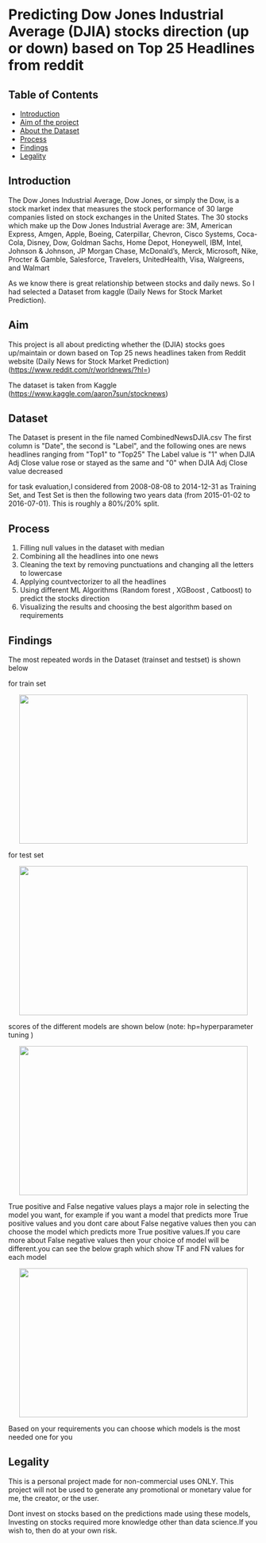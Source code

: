 # Predicting Dow Jones Industrial Average (DJIA) stocks direction (up or down) based on Top 25 Headlines from reddit


## Table of Contents
* [Introduction](#Introduction)
* [Aim of the project](#Aim)
* [About the Dataset](#Dataset)
* [Process](#Process)
* [Findings](#Findings)
* [Legality](#Legality)



## Introduction

The Dow Jones Industrial Average, Dow Jones, or simply the Dow, is a stock market index that measures the stock performance of 30 large companies listed on stock exchanges in the United States.
The 30 stocks which make up the Dow Jones Industrial Average are: 3M, American Express, Amgen, Apple, Boeing, Caterpillar, Chevron, Cisco Systems, Coca-Cola, Disney, Dow, Goldman Sachs, Home Depot, Honeywell, IBM, Intel, Johnson & Johnson, JP Morgan Chase, McDonald’s, Merck, Microsoft, Nike, Procter & Gamble, Salesforce, Travelers, UnitedHealth, Visa, Walgreens, and Walmart

As we know there is great relationship between stocks and daily news. So I had selected a Dataset from kaggle (Daily News for Stock Market Prediction).



## Aim 

This project is all about predicting whether the (DJIA) stocks goes up/maintain or down based on Top 25 news headlines taken from Reddit website (Daily News for Stock Market Prediction)(https://www.reddit.com/r/worldnews/?hl=)

The dataset is taken from Kaggle (https://www.kaggle.com/aaron7sun/stocknews)



## Dataset

The Dataset is present in the file named CombinedNewsDJIA.csv
The first column is "Date", the second is "Label", and the following ones are news headlines ranging from "Top1" to "Top25"
The Label value is "1" when DJIA Adj Close value rose or stayed as the same and "0" when DJIA Adj Close value decreased

for task evaluation,I considered from 2008-08-08 to 2014-12-31 as Training Set, and Test Set is then the following two years data (from 2015-01-02 to 2016-07-01). This is roughly a 80%/20% split.



## Process

1) Filling null values in the dataset with median
2) Combining all the headlines into one news
3) Cleaning the text by removing punctuations and changing all the letters to lowercase
4) Applying countvectorizer to all the headlines
5) Using different ML Algorithms (Random forest , XGBoost , Catboost) to predict the stocks direction
5) Visualizing the results and choosing the best algorithm based on requirements



## Findings

The most repeated words in the Dataset (trainset and testset) is shown below

for train set
<p align="center">
  <img width="460" height="300" src="https://user-images.githubusercontent.com/63724986/98461972-afbc4000-21d6-11eb-9fd2-1007ebe06fcf.JPG">
</p>

for test set
<p align="center">
  <img width="460" height="300" src="https://user-images.githubusercontent.com/63724986/98461997-d8dcd080-21d6-11eb-8ba7-dab9fef9d469.JPG">
</p>

scores of the different models are shown below (note: hp=hyperparameter tuning )
<p align="center">
  <img width="460" height="300" src="https://user-images.githubusercontent.com/63724986/98462319-9f599480-21d9-11eb-8e5f-855521d3301f.gif">
</p>

True positive and False negative values plays a major role in selecting the model you want, for example if you want a model that predicts more True positive values and you dont care about False negative values then you can choose the model which predicts more True positive values.If you care more about False negative values then your choice of model will be different.you can see the below graph which show TF and FN values for each model
<p align="center">
  <img width="460" height="300" src="https://user-images.githubusercontent.com/63724986/98463956-63c4c780-21e5-11eb-9925-dd414f4daec7.gif">
</p>

Based on your requirements you can choose which models is the most needed one for you



## Legality

This is a personal project made for non-commercial uses ONLY. This project will not be used to generate any promotional or monetary value for me, the creator, or the user.

Dont invest on stocks based on the predictions made using these models, Investing on stocks required more knowledge other than data science.If you wish to, then do at your own risk.
